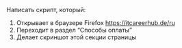 Написать скрипт, который:
1. Открывает в браузере Firefox https://itcareerhub.de/ru
2. Переходит в раздел “Способы оплаты” 
3. Делает скриншот этой секции страницы

